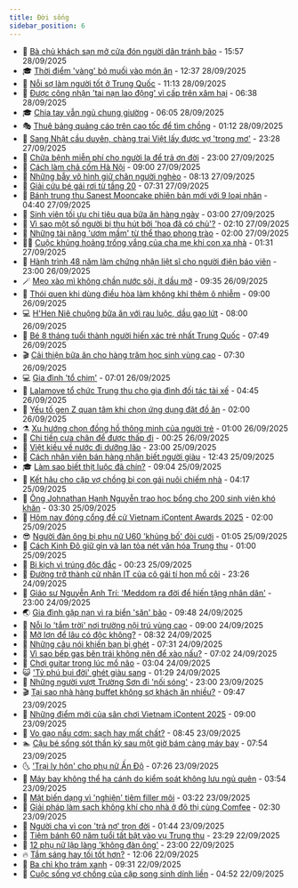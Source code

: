 ```yaml
---
title: Đời sống
sidebar_position: 6
---
```


<!-- vnexpress-doi-song:START -->
- 🚀 [Bà chủ khách sạn mở cửa đón người dân tránh bão](https://vnexpress.net/ba-chu-khach-san-mo-cua-don-nguoi-dan-tranh-bao-4944712.html) - 15:57 28/09/2025
- 🎓 [Thời điểm &#39;vàng&#39; bỏ muối vào món ăn](https://vnexpress.net/thoi-diem-vang-bo-muoi-vao-mon-an-4942933.html) - 12:37 28/09/2025
- 🚦 [Nỗi sợ làm người tốt ở Trung Quốc](https://vnexpress.net/noi-so-lam-nguoi-tot-o-trung-quoc-4944651.html) - 11:13 28/09/2025
- 🦣 [Được công nhận &#39;tai nạn lao động&#39; vì cấp trên xâm hại](https://vnexpress.net/duoc-cong-nhan-tai-nan-lao-dong-vi-cap-tren-xam-hai-4944372.html) - 06:38 28/09/2025
- 🎓 [Chia tay vẫn ngủ chung giường](https://vnexpress.net/chia-tay-van-ngu-chung-giuong-4944428.html) - 06:05 28/09/2025
- 🎭 [Thuê bảng quảng cáo trên cao tốc để tìm chồng](https://vnexpress.net/thue-bang-quang-cao-tren-cao-toc-de-tim-chong-4944531.html) - 01:12 28/09/2025
- 🦅 [Sang Nhật cầu duyên, chàng trai Việt lấy được vợ &#39;trong mơ&#39;](https://vnexpress.net/sang-nhat-cau-duyen-chang-trai-viet-lay-duoc-vo-trong-mo-4939437.html) - 23:28 27/09/2025
- 🎃 [Chữa bệnh miễn phí cho người lạ để trả ơn đời](https://vnexpress.net/chua-benh-mien-phi-cho-nguoi-la-de-tra-on-doi-4943042.html) - 23:00 27/09/2025
- 💪 [Cách làm chả cốm Hà Nội](https://vnexpress.net/cach-lam-cha-com-ha-noi-4944421.html) - 09:00 27/09/2025
- 🐻 [Những bẫy vô hình giữ chân người nghèo](https://vnexpress.net/nhung-bay-vo-hinh-giu-chan-nguoi-ngheo-4944062.html) - 08:13 27/09/2025
- 🧠 [Giải cứu bé gái rơi từ tầng 20](https://vnexpress.net/giai-cuu-be-gai-roi-tu-tang-20-4944382.html) - 07:31 27/09/2025
- 🐘 [Bánh trung thu Sanest Mooncake phiên bản mới với 9 loại nhân](https://vnexpress.net/banh-trung-thu-sanest-mooncake-phien-ban-moi-voi-9-loai-nhan-4943263.html) - 04:40 27/09/2025
- 👹 [Sinh viên tối ưu chi tiêu qua bữa ăn hàng ngày](https://vnexpress.net/sinh-vien-toi-uu-chi-tieu-qua-bua-an-hang-ngay-4944090.html) - 03:00 27/09/2025
- 💂 [Vì sao một số người bị thu hút bởi &#39;hoa đã có chủ&#39;?](https://vnexpress.net/vi-sao-mot-so-nguoi-bi-thu-hut-boi-hoa-da-co-chu-4944191.html) - 02:10 27/09/2025
- 🦍 [Những tài năng &#39;ươm mầm&#39; từ thể thao phong trào](https://vnexpress.net/nhung-tai-nang-uom-mam-tu-the-thao-phong-trao-4939702.html) - 02:00 27/09/2025
- 🧑‍🏫 [Cuộc khủng hoảng trống vắng của cha mẹ khi con xa nhà](https://vnexpress.net/cuoc-khung-hoang-trong-vang-cua-cha-me-khi-con-xa-nha-4944235.html) - 01:31 27/09/2025
- 🧰 [Hành trình 48 năm làm chứng nhận liệt sĩ cho người điện báo viên](https://vnexpress.net/hanh-trinh-48-nam-lam-chung-nhan-liet-si-cho-nguoi-dien-bao-vien-4943897.html) - 23:00 26/09/2025
- 🪄 [Mẹo xào mì không chần nước sôi, ít dầu mỡ](https://vnexpress.net/meo-xao-mi-khong-chan-nuoc-soi-it-dau-mo-4944110.html) - 09:35 26/09/2025
- 🐲 [Thói quen khi dùng điều hòa làm không khí thêm ô nhiễm](https://vnexpress.net/thoi-quen-khi-dung-dieu-hoa-lam-khong-khi-them-o-nhiem-4935414.html) - 09:00 26/09/2025
- 💻 [H&#39;Hen Niê chuộng bữa ăn với rau luộc, dầu gạo lứt](https://vnexpress.net/h-hen-nie-chuong-bua-an-voi-rau-luoc-dau-gao-lut-4944038.html) - 08:00 26/09/2025
- 🐘 [Bé 8 tháng tuổi thành người hiến xác trẻ nhất Trung Quốc](https://vnexpress.net/be-8-thang-tuoi-thanh-nguoi-hien-xac-tre-nhat-trung-quoc-4944039.html) - 07:49 26/09/2025
- 🎬 [Cải thiện bữa ăn cho hàng trăm học sinh vùng cao](https://vnexpress.net/cai-thien-bua-an-cho-hang-tram-hoc-sinh-vung-cao-4943980.html) - 07:30 26/09/2025
- 💻 [Gia đình &#39;tổ chim&#39;](https://vnexpress.net/gia-dinh-to-chim-4943982.html) - 07:01 26/09/2025
- 🧰 [Lalamove tổ chức Trung thu cho gia đình đối tác tài xế](https://vnexpress.net/lalamove-to-chuc-trung-thu-cho-gia-dinh-doi-tac-tai-xe-4943332.html) - 04:45 26/09/2025
- 🫣 [Yếu tố gen Z quan tâm khi chọn ứng dụng đặt đồ ăn](https://vnexpress.net/yeu-to-gen-z-quan-tam-khi-chon-ung-dung-dat-do-an-4942625.html) - 02:00 26/09/2025
- ⚗️ [Xu hướng chọn đồng hồ thông minh của người trẻ](https://vnexpress.net/xu-huong-chon-dong-ho-thong-minh-cua-nguoi-tre-4943771.html) - 01:00 26/09/2025
- 🌊 [Chi tiền cưa chân để được thấp đi](https://vnexpress.net/chi-tien-cua-chan-de-duoc-thap-di-4943657.html) - 00:25 26/09/2025
- 💃 [Việt kiều về nước đi dưỡng lão](https://vnexpress.net/viet-kieu-ve-nuoc-di-duong-lao-4942801.html) - 23:00 25/09/2025
- 🦆 [Cách nhân viên bán hàng nhận biết người giàu](https://vnexpress.net/cach-nhan-vien-ban-hang-nhan-biet-nguoi-giau-4943692.html) - 12:43 25/09/2025
- 🎓 [Làm sao biết thịt luộc đã chín?](https://vnexpress.net/lam-sao-biet-thit-luoc-da-chin-4943641.html) - 09:04 25/09/2025
- 💪 [Kết hậu cho cặp vợ chồng bị con gái nuôi chiếm nhà](https://vnexpress.net/ket-hau-cho-cap-vo-chong-bi-con-gai-nuoi-chiem-nha-4943305.html) - 04:17 25/09/2025
- 🤔 [Ông Johnathan Hạnh Nguyễn trao học bổng cho 200 sinh viên khó khăn](https://vnexpress.net/ong-johnathan-hanh-nguyen-trao-hoc-bong-cho-200-sinh-vien-kho-khan-4943434.html) - 03:30 25/09/2025
- 🧰 [Hôm nay đóng cổng đề cử Vietnam iContent Awards 2025](https://vnexpress.net/hom-nay-dong-cong-de-cu-vietnam-icontent-awards-2025-4943240.html) - 02:00 25/09/2025
- 😎 [Người đàn ông bị phụ nữ U60 &#39;khủng bố&#39; đòi cưới](https://vnexpress.net/nguoi-dan-ong-bi-phu-nu-u60-khung-bo-doi-cuoi-4943349.html) - 01:05 25/09/2025
- 🌮 [Cách Kinh Đô giữ gìn và lan tỏa nét văn hóa Trung thu](https://vnexpress.net/cach-kinh-do-giu-gin-va-lan-toa-net-van-hoa-trung-thu-4943293.html) - 01:00 25/09/2025
- 🧠 [Bi kịch vì trúng độc đắc](https://vnexpress.net/bi-kich-vi-trung-doc-dac-4943249.html) - 00:23 25/09/2025
- 🎡 [Đường trở thành cử nhân IT của cô gái tí hon mồ côi](https://vnexpress.net/duong-tro-thanh-cu-nhan-it-cua-co-gai-ti-hon-mo-coi-4939455.html) - 23:26 24/09/2025
- 🎡 [Giáo sư Nguyễn Anh Trí: &#39;Meddom ra  đời để hiến tặng nhân dân&#39;](https://vnexpress.net/giao-su-nguyen-anh-tri-meddom-ra-doi-de-hien-tang-nhan-dan-4941555.html) - 23:00 24/09/2025
- 🌏 [Gia đình gặp nạn vì ra biển &#39;săn&#39; bão](https://vnexpress.net/gia-dinh-gap-nan-vi-ra-bien-san-bao-4943193.html) - 09:48 24/09/2025
- 🐻 [Nỗi lo &#39;tắm trời&#39; nơi trường nội trú vùng cao](https://vnexpress.net/noi-lo-tam-troi-noi-truong-noi-tru-vung-cao-4942558.html) - 09:00 24/09/2025
- 💂 [Mỡ lợn để lâu có độc không?](https://vnexpress.net/mo-lon-de-lau-co-doc-khong-4943125.html) - 08:32 24/09/2025
- 🥸 [Những câu nói khiến bạn bị ghét](https://vnexpress.net/nhung-cau-noi-khien-ban-bi-ghet-4942503.html) - 07:31 24/09/2025
- 🌋 [Vì sao bếp gas bên trái không nên để xào nấu?](https://vnexpress.net/vi-sao-bep-gas-ben-trai-khong-nen-de-xao-nau-4942988.html) - 07:02 24/09/2025
- 🦩 [Chơi guitar trong lúc mổ não](https://vnexpress.net/choi-guitar-trong-luc-mo-nao-4942849.html) - 03:04 24/09/2025
- 😺 [&#39;Tỷ phú bụi đời&#39; ghét giàu sang](https://vnexpress.net/ty-phu-bui-doi-ghet-giau-sang-4942831.html) - 01:29 24/09/2025
- 🐻 [Những người vượt Trường Sơn đi &#39;nối sóng&#39;](https://vnexpress.net/nhung-nguoi-vuot-truong-son-di-noi-song-4941013.html) - 23:00 23/09/2025
- 🎬 [Tại sao nhà hàng buffet không sợ khách ăn nhiều?](https://vnexpress.net/tai-sao-nha-hang-buffet-khong-so-khach-an-nhieu-4942235.html) - 09:47 23/09/2025
- 🎊 [Những điểm mới của sân chơi Vietnam iContent 2025](https://vnexpress.net/nhung-diem-moi-cua-san-choi-vietnam-icontent-2025-4942627.html) - 09:00 23/09/2025
- 💄 [Vo gạo nấu cơm: sạch hay mất chất?](https://vnexpress.net/vo-gao-nau-com-sach-hay-mat-chat-4942657.html) - 08:45 23/09/2025
- 🏊 [Cậu bé sống sót thần kỳ sau một giờ bám càng máy bay](https://vnexpress.net/cau-be-song-sot-than-ky-sau-mot-gio-bam-cang-may-bay-4942504.html) - 07:54 23/09/2025
- 🌜 [&#39;Trại ly hôn&#39; cho phụ nữ Ấn Độ](https://vnexpress.net/trai-ly-hon-cho-phu-nu-an-do-4942486.html) - 07:26 23/09/2025
- 🤡 [Máy bay không thể hạ cánh do kiểm soát không lưu ngủ quên](https://vnexpress.net/may-bay-khong-the-ha-canh-do-kiem-soat-khong-luu-ngu-quen-4942440.html) - 03:54 23/09/2025
- 🥰 [Mặt biến dạng vì &#39;nghiện&#39; tiêm filler môi](https://vnexpress.net/mat-bien-dang-vi-nghien-tiem-filler-moi-4942229.html) - 03:22 23/09/2025
- 🦍 [Giải pháp làm sạch không khí cho nhà ở đô thị cùng Comfee](https://vnexpress.net/giai-phap-lam-sach-khong-khi-cho-nha-o-do-thi-cung-comfee-4939193.html) - 02:30 23/09/2025
- 🫣 [Người cha vì con &#39;trả nợ&#39; trọn đời](https://vnexpress.net/nguoi-cha-vi-con-tra-no-tron-doi-4941995.html) - 01:44 23/09/2025
- 🚦 [Tiệm bánh 60 năm tuổi tất bật vào vụ Trung thu](https://vnexpress.net/tiem-banh-60-nam-tuoi-tat-bat-vao-vu-trung-thu-4941996.html) - 23:29 22/09/2025
- 🐘 [12 phụ nữ lập làng &#39;không đàn ông&#39;](https://vnexpress.net/12-phu-nu-lap-lang-khong-dan-ong-4942297.html) - 23:00 22/09/2025
- 🔥 [Tắm sáng hay tối tốt hơn?](https://vnexpress.net/tam-sang-hay-toi-tot-hon-4941924.html) - 12:06 22/09/2025
- 🎃 [Ba chỉ kho trám xanh](https://vnexpress.net/ba-chi-kho-tram-xanh-4942188.html) - 09:31 22/09/2025
- 🥳 [Cuộc sống vợ chồng của cặp song sinh dính liền](https://vnexpress.net/cuoc-song-vo-chong-cua-cap-song-sinh-dinh-lien-4941903.html) - 04:52 22/09/2025<!-- vnexpress-doi-song:END -->
